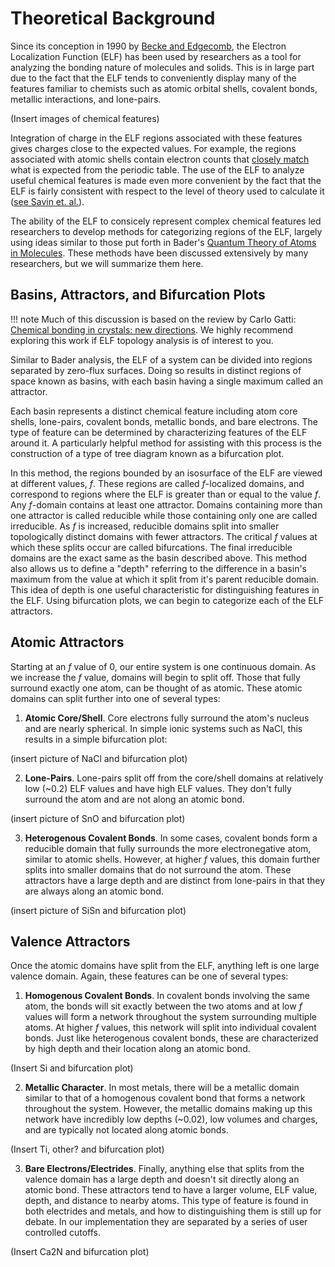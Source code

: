 # Theoretical Background


Since its conception in 1990 by [Becke and Edgecomb](https://doi.org/10.1063/1.458517), the Electron Localization Function (ELF) has been used by researchers as a tool for analyzing the bonding nature of molecules and solids. This is in large part due to the fact that the ELF tends to conveniently display many of the features familiar to chemists such as atomic orbital shells, covalent bonds, metallic interactions, and lone-pairs. 

(Insert images of chemical features)

Integration of charge in the ELF regions associated with these features gives charges close to the expected values. For example, the regions associated with atomic shells contain electron counts that [closely match](https://doi.org/10.1002/(SICI)1097-461X(1996)60:4%3C875::AID-QUA10%3E3.0.CO;2-4)  what is expected from the periodic table. The use of the ELF to analyze useful chemical features is made even more convenient by the fact that the ELF is fairly consistent with respect to the level of theory used to calculate it ([see Savin et. al.](https://doi.org/10.1002/anie.199718081)).

The ability of the ELF to consicely represent complex chemical features led researchers to develop methods for categorizing regions of the ELF, largely using ideas similar to those put forth in Bader's [Quantum Theory of Atoms in Molecules](https://onlinelibrary.wiley.com/doi/book/10.1002/9783527610709). These methods have been discussed extensively by many researchers, but we will summarize them here.

## Basins, Attractors, and Bifurcation Plots

!!! note
     Much of this discussion is based on the review by Carlo Gatti: [Chemical bonding in crystals: new directions](https://doi.org/10.1524/zkri.220.5.399.65073). We highly recommend exploring this work if ELF topology analysis is of interest to you.

Similar to Bader analysis, the ELF of a system can be divided into regions separated by zero-flux surfaces. Doing so results in distinct regions of space known as basins, with each basin having a single maximum called an attractor.

Each basin represents a distinct chemical feature including atom core shells, lone-pairs, covalent bonds, metallic bonds, and bare electrons. The type of feature can be determined by characterizing features of the ELF around it. A particularly helpful method for assisting with this process is the construction of a type of tree diagram known as a bifurcation plot.

In this method, the regions bounded by an isosurface of the ELF are viewed at different values, *f*. These regions are called *f*-localized domains, and correspond to regions where the ELF is greater than or equal to the value *f*. Any *f*-domain contains at least one attractor. Domains containing more than one attractor is called reducible while those containing only one are called irreducible. As *f* is increased, reducible domains split into smaller topologically distinct domains with fewer attractors. The critical *f* values at which these splits occur are called bifurcations. The final irreducible domains are the exact same as the basin described above. This method also allows us to define a "depth" referring to the difference in a basin's maximum from the value at which it split from it's parent reducible domain. This idea of depth is one useful characteristic for distinguishing features in the ELF. Using bifurcation plots, we can begin to categorize each of the ELF attractors. 

## Atomic Attractors
Starting at an *f* value of 0, our entire system is one continuous domain. As we increase the *f* value, domains will begin to split off. Those that fully surround exactly one atom, can be thought of as atomic. 
These atomic domains can split further into one of several types:

1. **Atomic Core/Shell**. Core electrons fully surround the atom's nucleus and are nearly spherical. In simple ionic systems such as NaCl, this results in a simple bifurcation plot:

(insert picture of NaCl and bifurcation plot)

2. **Lone-Pairs**. Lone-pairs split off from the core/shell domains at relatively low (~0.2) ELF values and have high ELF values. They don't fully surround the atom and are not along an atomic bond.

(insert picture of SnO and bifurcation plot)

3. **Heterogenous Covalent Bonds**. In some cases, covalent bonds form a reducible domain that fully surrounds the more electronegative atom, similar to atomic shells. However, at higher *f* values, this domain further splits into smaller domains that do not surround the atom. These attractors have a large depth and are distinct from lone-pairs in that they are always along an atomic bond.

(insert picture of SiSn and bifurcation plot)

## Valence Attractors

Once the atomic domains have split from the ELF, anything left is one large valence domain. Again, these features can be one of several types:

1. **Homogenous Covalent Bonds**. In covalent bonds involving the same atom, the bonds will sit exactly between the two atoms and at low *f* values will form a network throughout the system surrounding multiple atoms. At higher *f* values, this network will split into individual covalent bonds. Just like heterogenous covalent bonds, these are characterized by high depth and their location along an atomic bond.

(Insert Si and bifurcation plot)

2. **Metallic Character**. In most metals, there will be a metallic domain similar to that of a homogenous covalent bond that forms a network throughout the system. However, the metallic domains making up this network have incredibly low depths (~0.02), low volumes and charges, and are typically not located along atomic bonds.

(Insert Ti, other? and bifurcation plot)

3. **Bare Electrons/Electrides**. Finally, anything else that splits from the valence domain has a large depth and doesn't sit directly along an atomic bond. These attractors tend to have a larger volume, ELF value, depth, and distance to nearby atoms. This type of feature is found in both electrides and metals, and how to distinguishing them is still up for debate. In our implementation they are separated by a series of user controlled cutoffs.

(Insert Ca2N and bifurcation plot)

